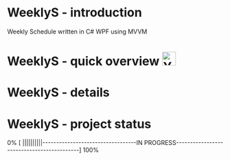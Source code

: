# WeeklyS - introduction
Weekly Schedule written in C# WPF using MVVM

# WeeklyS - quick overview <a href="http://www.youtube.com/"><img src="https://upload.wikimedia.org/wikipedia/commons/thumb/0/09/YouTube_full-color_icon_%282017%29.svg/159px-YouTube_full-color_icon_%282017%29.svg.png" alt="Youtube icon, link to youtube video: WeeklyS - quick overview" width="32"></a>

# WeeklyS - details


# WeeklyS - project status
0% [ ||||||||||----------------------------------IN PROGRESS-------------------------------------------] 100%